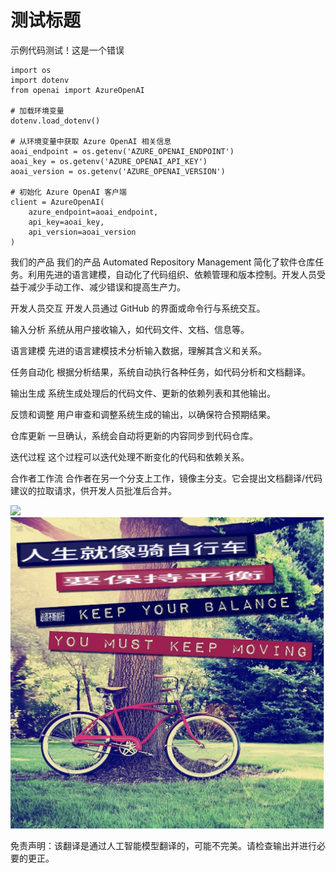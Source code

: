 # 测试标题

示例代码测试！这是一个错误
```
import os
import dotenv
from openai import AzureOpenAI

# 加载环境变量
dotenv.load_dotenv()

# 从环境变量中获取 Azure OpenAI 相关信息
aoai_endpoint = os.getenv('AZURE_OPENAI_ENDPOINT')
aoai_key = os.getenv('AZURE_OPENAI_API_KEY')
aoai_version = os.getenv('AZURE_OPENAI_VERSION')

# 初始化 Azure OpenAI 客户端
client = AzureOpenAI(
    azure_endpoint=aoai_endpoint,
    api_key=aoai_key,
    api_version=aoai_version
)
```

我们的产品
我们的产品 Automated Repository Management 简化了软件仓库任务。利用先进的语言建模，自动化了代码组织、依赖管理和版本控制。开发人员受益于减少手动工作、减少错误和提高生产力。

开发人员交互
开发人员通过 GitHub 的界面或命令行与系统交互。

输入分析
系统从用户接收输入，如代码文件、文档、信息等。

语言建模
先进的语言建模技术分析输入数据，理解其含义和关系。

任务自动化
根据分析结果，系统自动执行各种任务，如代码分析和文档翻译。

输出生成
系统生成处理后的代码文件、更新的依赖列表和其他输出。

反馈和调整
用户审查和调整系统生成的输出，以确保符合预期结果。

仓库更新
一旦确认，系统会自动将更新的内容同步到代码仓库。

迭代过程
这个过程可以迭代处理不断变化的代码和依赖关系。

合作者工作流
合作者在另一个分支上工作，镜像主分支。它会提出文档翻译/代码建议的拉取请求，供开发人员批准后合并。

![](https://upload.wikimedia.org/wikipedia/commons/thumb/7/77/Google_Images_2015_logo.svg/1200px-Google_Images_2015_logo.svg.png)
![](./translated_images/bicycle.e5987a077c36459b31452b5f6322a930fe95440ab29aeb9c7cbea92148cbe694.zh.png)


免责声明：该翻译是通过人工智能模型翻译的，可能不完美。请检查输出并进行必要的更正。